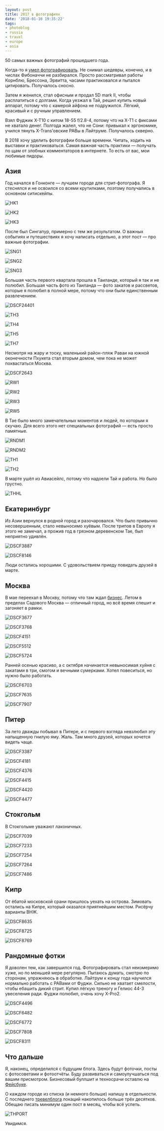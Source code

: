 ```yaml
---
layout: post
title: 2017 в фотографиях
date: '2018-01-10 19:35:22'
tags:
- photoblog
- russia
- travel
- europe
- asia
---
```


50 самых важных фотографий прошедшего года.

Когда-то я [умел фотографировать](https://shouldgo.ru/tag/photoblog/). Не снимал шедевры, конечно, и в числах Фибоначчи не разбирался. Просто рассматривал работы Корнблю, Брессона, Эрвитта, часами практиковался и пытался цитировать. Получалось сносно.

Затем я женился, стал офисным и продал 5D mark II, чтобы расплатиться с долгами. Когда уезжал в Тай, решил купить новый аппарат, потому что с камерой айфона не подружился. Лёгкий, красивый и с ручным управлением.

Взял Фуджик X-T10 с китом 18-55 f/2.8-4, потому что на X-T1 с фиксами не хватало денег. Полгода жалел, что не Сони: привыкал к эргономике, учился тянуть X-Trans’овские РАВы в Лайтруме. Получалось скверно.

В 2018&nbsp;хочу уделить фотографии больше времени. Читать, ходить на выставки и практиковаться. Самая важная часть практики — получать по щам от злобных комментаторов в интернете. То есть от вас, мои любимые пидоры.

## Азия

Год начался в Гонконге — лучшем городе для стрит-фотографа. Я стеснялся и не освоился со всеми крутилками, поэтому получались&nbsp;в основном&nbsp;ситискейпы.

![HK1](/assets/images/2018/01/HK1.jpg)

![HK2](/assets/images/2018/01/HK2.jpg)

![HK3](/assets/images/2018/01/HK3.jpg)

После был Сингапур, примерно с тем же результатом. О важных событиях и путешествиях я хочу написать отдельно, а этот пост — про важные фотографии.

![SNG1](/assets/images/2018/01/SNG1.jpg)

![SNG2](/assets/images/2018/01/SNG2.jpg)

![SNG3](/assets/images/2018/01/SNG3.jpg)

Большая часть первого квартала прошла в Таиланде, который я так и не полюбил. Большая часть фото из Таиланда — фото закатов и рассветов, которые я полюбил в полной мере, потому что они были единственным развлечением.

![DSCF24401](/assets/images/2018/01/DSCF24401.jpg)

![TH3](/assets/images/2018/01/TH3.jpg)

![TH4](/assets/images/2018/01/TH4.jpg)

![TH5](/assets/images/2018/01/TH5.jpg)

![TH7](/assets/images/2018/01/TH7.jpg)

Несмотря на жару и тоску, маленький район-пляж Раваи на южной оконечности Пхукета стал вторым домом, чем пока не может похвастаться Москва.

![DSCF2643](/assets/images/2018/01/DSCF2643.jpg)

![RW1](/assets/images/2018/01/RW1.jpg)

![RW2](/assets/images/2018/01/RW2.jpg)

![RW3](/assets/images/2018/01/RW3.jpg)

![RW5](/assets/images/2018/01/RW5.jpg)

В Тае было много замечательных моментов и людей, по которым я скучаю. Для всего этого нет специальных фотографий — есть просто памятные.

![RNDM1](/assets/images/2018/01/RNDM1.jpg)

![RNDM2](/assets/images/2018/01/RNDM2.jpg)

![TH1](/assets/images/2018/01/TH1.jpg)

![TH2](/assets/images/2018/01/TH2.jpg)

В марте ушёл из Авиасейлс, потому что надоели Тай и работа. Но было грустно.

![THHL](/assets/images/2018/01/THHL.jpg)

## Екатеринбург

Из Азии вернулся в родной город и разочаровался. Что было привычно несовершенным, стало невыносимо хуёвым. После трипов в Европу я этого не замечал, а прожив год в грязном деревенском Тае, был неприятно удивлён.

![DSCF3887](/assets/images/2018/01/DSCF3887.jpg)

![DSCF8146](/assets/images/2018/01/DSCF8146.jpg)

Люди остались хорошими. С удовольствием приеду повидать друзей в марте.

## Москва

В мае переехал в Москву, потому что там ждал [бизнес](https://outmarketing.ru). Летом в пределах Садового Москва — отличный город, но всё время спешит и загоняет в рамки.

![DSCF3677](/assets/images/2018/01/DSCF3677.jpg)

![DSCF3768](/assets/images/2018/01/DSCF3768.jpg)

![DSCF4151](/assets/images/2018/01/DSCF4151.jpg)

![DSCF5512](/assets/images/2018/01/DSCF5512.jpg)

![DSCF5724](/assets/images/2018/01/DSCF5724.jpg)

Ранней осенью красиво, а с октября начинается невыносимая хуйня с закатами в три, смогом и вечными сумерками. Хотел повеситься, но нужно было работать.

![DSCF6703](/assets/images/2018/01/DSCF6703.jpg)

![DSCF7635](/assets/images/2018/01/DSCF7635.jpg)

![DSCF7907](/assets/images/2018/01/DSCF7907.jpg)

## Питер

За лето дважды побывал в Питере, и с первого взгляда невзлюбил эту напыщенную гнилую яму. Жаль. Там много друзей, которых хочется видеть чаще.

![DSCF3387](/assets/images/2018/01/DSCF3387.jpg)

![DSCF4181](/assets/images/2018/01/DSCF4181.jpg)

![DSCF4376](/assets/images/2018/01/DSCF4376.jpg)

![DSCF4415](/assets/images/2018/01/DSCF4415.jpg)

![DSCF4420](/assets/images/2018/01/DSCF4420.jpg)

![DSCF4477](/assets/images/2018/01/DSCF4477.jpg)

## Стокгольм

В Стокгольме уважают лаконичных.

![DSCF7039](/assets/images/2018/01/DSCF7039.jpg)

![DSCF7233](/assets/images/2018/01/DSCF7233.jpg)

![DSCF7254](/assets/images/2018/01/DSCF7254.jpg)

![DSCF7264](/assets/images/2018/01/DSCF7264.jpg)

![DSCF7486](/assets/images/2018/01/DSCF7486.jpg)

## Кипр

От ёбатой московской срани пришлось уехать на острова. Зимовать остались на Кипре, который оказался приятнейшим местом. Рисёрчу варианты ВНЖ.

![DSCF8635](/assets/images/2018/01/DSCF8635.jpg)

![DSCF8725](/assets/images/2018/01/DSCF8725.jpg)

![DSCF8769](/assets/images/2018/01/DSCF8769.jpg)

## Рандомные фотки

Я доволен тем, как завершился год. Фотографировать стал неизмеримо хуже, но&nbsp;по меньшей мере&nbsp;регулярно. Пытаюсь думать, смотрю по сторонам, упражняюсь в обработке. Лайтрум к концу года научился нормально работать с РАВами от Фуджи. Сильно не хватает смелости, чтобы ебашить дикий стрит. Купил лёгкую треногу и Гелиос 44-3 увеселения ради. Фуджи полюбил, очень хочу X-Pro2.

![DSCF4496](/assets/images/2018/01/DSCF4496.jpg)

![DSCF6482](/assets/images/2018/01/DSCF6482.jpg)

![DSCF6772](/assets/images/2018/01/DSCF6772.jpg)

![DSCF7808](/assets/images/2018/01/DSCF7808.jpg)

![DSCF8311](/assets/images/2018/01/DSCF8311.jpg)

## Что дальше

Я,&nbsp;наконец, определился с будущим блога. Здесь будут фоточки, посты с фотосоветами и фотоотчёты. Буду развиваться и самоулучшаться под вашим присмотром. Бизнесовый буллшит и техносрачи оставлю на [Фейсбуке](http://facebook.com/dima.afonin/posts/10211936969444307).

О каждом городе из списка (и немного больше) напишу в отдельности. С последнего [тревелблога](http://shouldgo.ru/tag/travel/) локаций накопилось больше трёх десятков. Обещаю писать минимум один пост в месяц, чтобы всё успеть.

![THPORT](/assets/images/2018/01/THPORT.jpg)

Увидимся.

